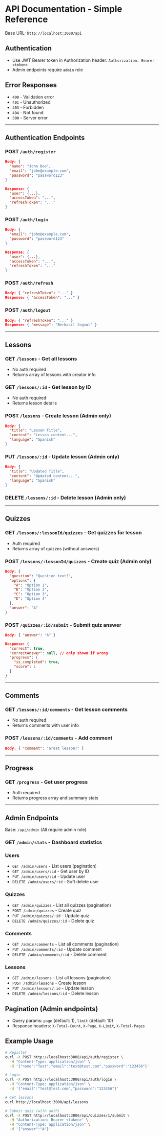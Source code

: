 # API Documentation - Simple Reference

Base URL: `http://localhost:3000/api`

## Authentication
- Use JWT Bearer token in Authorization header: `Authorization: Bearer <token>`
- Admin endpoints require `admin` role

## Error Responses
- `400` - Validation error
- `401` - Unauthorized
- `403` - Forbidden
- `404` - Not found
- `500` - Server error

---

## Authentication Endpoints

### POST `/auth/register`
```json
Body: {
  "name": "John Doe",
  "email": "john@example.com", 
  "password": "password123"
}

Response: {
  "user": {...},
  "accessToken": "...",
  "refreshToken": "..."
}
```

### POST `/auth/login`
```json
Body: {
  "email": "john@example.com",
  "password": "password123"
}

Response: {
  "user": {...},
  "accessToken": "...", 
  "refreshToken": "..."
}
```

### POST `/auth/refresh`
```json
Body: { "refreshToken": "..." }
Response: { "accessToken": "..." }
```

### POST `/auth/logout`
```json
Body: { "refreshToken": "..." }
Response: { "message": "Berhasil logout" }
```

---

## Lessons

### GET `/lessons` - Get all lessons
- No auth required
- Returns array of lessons with creator info

### GET `/lessons/:id` - Get lesson by ID
- No auth required
- Returns lesson details

### POST `/lessons` - Create lesson (Admin only)
```json
Body: {
  "title": "Lesson Title",
  "content": "Lesson content...",
  "language": "Spanish"
}
```

### PUT `/lessons/:id` - Update lesson (Admin only)
```json
Body: {
  "title": "Updated Title",
  "content": "Updated content...",
  "language": "Spanish"
}
```

### DELETE `/lessons/:id` - Delete lesson (Admin only)

---

## Quizzes

### GET `/lessons/:lessonId/quizzes` - Get quizzes for lesson
- Auth required
- Returns array of quizzes (without answers)

### POST `/lessons/:lessonId/quizzes` - Create quiz (Admin only)
```json
Body: {
  "question": "Question text?",
  "options": {
    "A": "Option 1",
    "B": "Option 2", 
    "C": "Option 3",
    "D": "Option 4"
  },
  "answer": "A"
}
```

### POST `/quizzes/:id/submit` - Submit quiz answer
```json
Body: { "answer": "A" }

Response: {
  "correct": true,
  "correctAnswer": null, // only shown if wrong
  "progress": {
    "is_completed": true,
    "score": 1
  }
}
```

---

## Comments

### GET `/lessons/:id/comments` - Get lesson comments
- No auth required
- Returns comments with user info

### POST `/lessons/:id/comments` - Add comment
```json
Body: { "comment": "Great lesson!" }
```

---

## Progress

### GET `/progress` - Get user progress
- Auth required
- Returns progress array and summary stats

---

## Admin Endpoints

Base: `/api/admin` (All require admin role)

### GET `/admin/stats` - Dashboard statistics

### Users
- `GET /admin/users` - List users (pagination)
- `GET /admin/users/:id` - Get user by ID
- `PUT /admin/users/:id` - Update user
- `DELETE /admin/users/:id` - Soft delete user

### Quizzes
- `GET /admin/quizzes` - List all quizzes (pagination)
- `POST /admin/quizzes` - Create quiz
- `PUT /admin/quizzes/:id` - Update quiz
- `DELETE /admin/quizzes/:id` - Delete quiz

### Comments
- `GET /admin/comments` - List all comments (pagination)
- `PUT /admin/comments/:id` - Update comment
- `DELETE /admin/comments/:id` - Delete comment

### Lessons
- `GET /admin/lessons` - List all lessons (pagination)
- `POST /admin/lessons` - Create lesson
- `PUT /admin/lessons/:id` - Update lesson
- `DELETE /admin/lessons/:id` - Delete lesson

## Pagination (Admin endpoints)
- Query params: `page` (default: 1), `limit` (default: 10)
- Response headers: `X-Total-Count`, `X-Page`, `X-Limit`, `X-Total-Pages`

## Example Usage

```bash
# Register
curl -X POST http://localhost:3000/api/auth/register \
  -H "Content-Type: application/json" \
  -d '{"name":"Test","email":"test@test.com","password":"123456"}'

# Login
curl -X POST http://localhost:3000/api/auth/login \
  -H "Content-Type: application/json" \
  -d '{"email":"test@test.com","password":"123456"}'

# Get lessons
curl http://localhost:3000/api/lessons

# Submit quiz (with auth)
curl -X POST http://localhost:3000/api/quizzes/1/submit \
  -H "Authorization: Bearer <token>" \
  -H "Content-Type: application/json" \
  -d '{"answer":"A"}'
```

